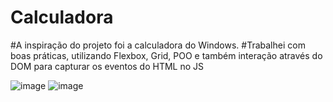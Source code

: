 # Calculadora
#A inspiração do projeto foi a calculadora do Windows.
#Trabalhei com boas práticas, utilizando Flexbox, Grid, POO e também interação através do DOM para capturar os eventos do HTML no JS


![image](https://user-images.githubusercontent.com/130236840/232779356-04a49326-8dce-4864-8dc9-56a0f8faaae0.png) ![image](https://user-images.githubusercontent.com/130236840/232779508-266a7c50-f928-4cea-942a-b74517a22fb4.png)

